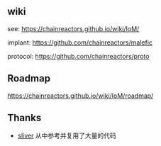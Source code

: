 ## wiki

see: https://chainreactors.github.io/wiki/IoM/

implant: https://github.com/chainreactors/malefic

protocol: https://github.com/chainreactors/proto 


## Roadmap

https://chainreactors.github.io/wiki/IoM/roadmap/


## Thanks 

- [sliver](https://github.com/BishopFox/sliver) 从中参考并复用了大量的代码
